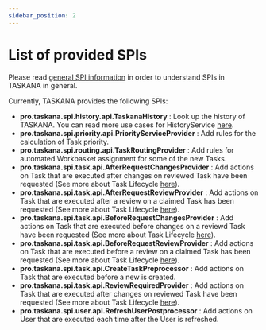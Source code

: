 ```yaml
---
sidebar_position: 2
---
```


# List of provided SPIs

Please read [general SPI information](SPI-usage.md) in order to understand SPIs in TASKANA in general. 

Currently, TASKANA provides the following SPIs:

- **pro.taskana.spi.history.api.TaskanaHistory** : Look up the history of TASKANA. You can read more use cases for HistoryService [here](./history-SPI.md).
- **pro.taskana.spi.priority.api.PriorityServiceProvider** : Add rules for the calculation of Task priority.
- **pro.taskana.spi.routing.api.TaskRoutingProvider** : Add rules for automated Workbasket assignment for some of the new Tasks.
- **pro.taskana.spi.task.api.AfterRequestChangesProvider** : Add actions on Task that are executed after changes on reviewed Task have been requested (See more about Task Lifecycle [here](../reference/lifecycle.drawio)).
- **pro.taskana.spi.task.api.AfterRequestReviewProvider** : Add actions on Task that are executed after a review on a claimed Task has been requested (See more about Task Lifecycle [here](../reference/lifecycle.drawio)).
- **pro.taskana.spi.task.api.BeforeRequestChangesProvider** : Add actions on Task that are executed before changes on a reviewd Task have been requested (See more about Task Lifecycle [here](../reference/lifecycle.drawio)).
- **pro.taskana.spi.task.api.BeforeRequestReviewProvider** : Add actions on Task that are executed before a review on a claimed Task has been requested (See more about Task Lifecycle [here](../reference/lifecycle.drawio)).
- **pro.taskana.spi.task.api.CreateTaskPreprocessor** : Add actions on Task that are executed before a new is created.
- **pro.taskana.spi.task.api.ReviewRequiredProvider** : Add actions on Task that are executed after changes on reviewed Task have been requested (See more about Task Lifecycle [here](../reference/lifecycle.drawio)).
- **pro.taskana.spi.user.api.RefreshUserPostprocessor** : Add actions on User that are executed each time after the User is refreshed.